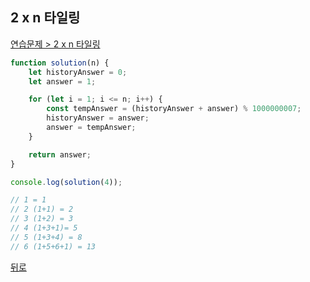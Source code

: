 ## 2 x n 타일링

[연습문제 > 2 x n 타일링](https://programmers.co.kr/learn/courses/30/lessons/12900)

``` js
function solution(n) {
    let historyAnswer = 0;
    let answer = 1;

    for (let i = 1; i <= n; i++) {
        const tempAnswer = (historyAnswer + answer) % 1000000007;
        historyAnswer = answer;
        answer = tempAnswer;
    }

    return answer;
}

console.log(solution(4));

// 1 = 1
// 2 (1+1) = 2
// 3 (1+2) = 3
// 4 (1+3+1)= 5
// 5 (1+3+4) = 8
// 6 (1+5+6+1) = 13
```

[뒤로](https://github.com/SeongYongLee/TIL/tree/main/Algorithm/Programmers)